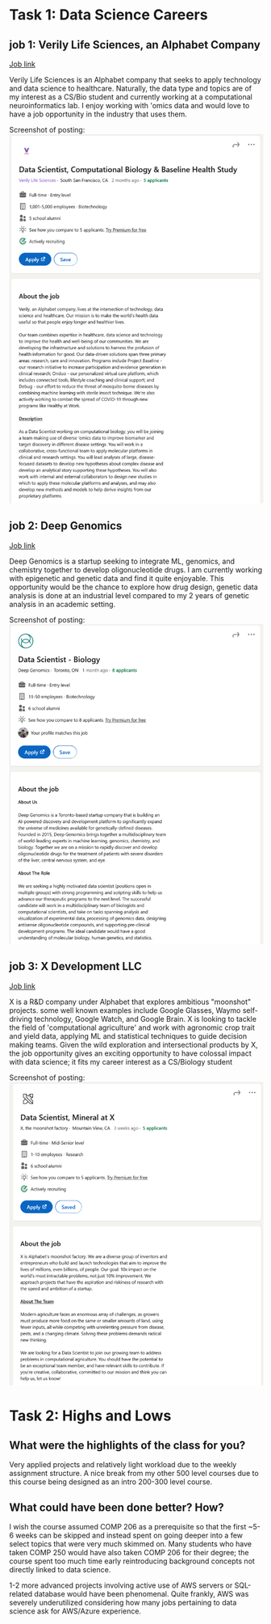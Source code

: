 # Task 1: Data Science Careers

## job 1: Verily Life Sciences, an Alphabet Company

[Job link](https://www.linkedin.com/jobs/view/2759552399/)

Verily Life Sciences is an Alphabet company that seeks to apply technology and data science to healthcare. Naturally,
the data type and topics are of my interest as a CS/Bio student and currently working at a computational
neuroinformatics lab. I enjoy working with 'omics data and would love to have a job opportunity in the industry that
uses them.



Screenshot of posting: ![this image](./images/1.png)

## job 2: Deep Genomics

[Job link](https://www.linkedin.com/jobs/view/2808479938/)

Deep Genomics is a startup seeking to integrate ML, genomics, and chemistry together to develop oligonucleotide drugs.
I am currently working with epigenetic and genetic data and find it quite enjoyable. This opportunity would be the 
chance to explore how drug design, genetic data analysis is done at an industrial level compared to my 2 years of 
genetic analysis in an academic setting.


Screenshot of posting: ![this image](./images/2.png)

## job 3: X Development LLC

[Job link](https://www.linkedin.com/jobs/view/2780742047/)

X is a R&D company under Alphabet that explores ambitious "moonshot" projects. some well known examples include 
Google Glasses, Waymo self-driving technology, Google Watch, and Google Brain. X is looking to tackle the field of
'computational agriculture' and work with agronomic crop trait and yield data, applying ML and statistical techniques
to guide decision making teams. Given the wild exploration and intersectional products by X, the job opportunity gives
an exciting opportunity to have colossal impact with data science; it fits my career interest as a CS/Biology student

Screenshot of posting: ![this image](./images/3.png)



# Task 2: Highs and Lows

## What were the highlights of the class for you?

Very applied projects and relatively light workload due to the weekly assignment structure. A nice break from my other
500 level courses due to this course being designed as an intro 200-300 level course.

## What could have been done better? How?

I wish the course assumed COMP 206 as a prerequisite so that the first ~5-6 weeks can be skipped and instead spent on
going deeper into a few select topics that were very much skimmed on. Many students who have taken COMP 250 would have
also taken COMP 206 for their degree; the course spent too much time early reintroducing background concepts not directly
linked to data science.
 
1-2 more advanced projects involving active use of AWS servers or  SQL-related database would have been phenomenal.
Quite frankly, AWS was severely underutilized considering how many jobs pertaining to data science ask for AWS/Azure
experience.